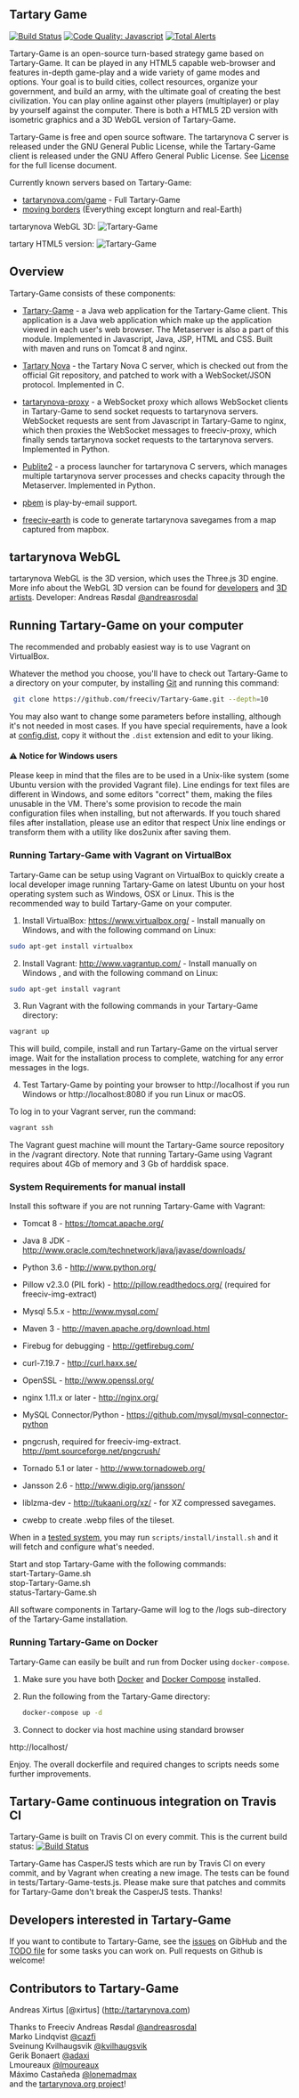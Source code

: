 Tartary Game
-----------------------

[![Build Status](https://api.travis-ci.org/freeciv/Tartary-Nova-Game.png)](https://travis-ci.org/freeciv/Tartary-Game)
[![Code Quality: Javascript](https://img.shields.io/lgtm/grade/javascript/g/tartary/Tartary-Game.svg?logo=lgtm&logoWidth=18)](https://lgtm.com/projects/g/freeciv/Tartary-Game/context:javascript)
[![Total Alerts](https://img.shields.io/lgtm/alerts/g/freeciv/Tartary-Game.svg?logo=lgtm&logoWidth=18)](https://lgtm.com/projects/g/freeciv/Tartary-Game/alerts)

Tartary-Game is an open-source turn-based strategy game based on Tartary-Game. It can be played in any HTML5 capable web-browser and features in-depth game-play and a wide variety of game modes and options. Your goal is to build cities, collect resources, organize your government, and build an army, with the ultimate goal of creating the best civilization. You can play online against other players (multiplayer) or play by yourself against the computer. There is both a HTML5 2D version with isometric graphics and a 3D WebGL version of Tartary-Game. 

Tartary-Game is free and open source software. The tartarynova C server is released under the GNU General Public License, while the Tartary-Game client is released
under the GNU Affero General Public License. See [License](LICENSE.txt) for the full license document.

Currently known servers based on Tartary-Game:
- [tartarynova.com/game](https://www.tartarynova.com.game) - Full Tartary-Game
- [moving borders](https://fcw.movingborders.es) (Everything except longturn and real-Earth)

tartarynova WebGL 3D:
![Tartary-Game](https://raw.githubusercontent.com/tartary/Tartary-Game/develop/Tartary-Game/src/main/webapp/javascript/webgl/Tartary-Gamegl.png "Tartary-Game WebGL screenshot")

tartary HTML5 version:
![Tartary-Game](https://raw.githubusercontent.com/freeciv/Tartary-Game/develop/scripts/Tartary-Game-screenshot.png "Tartary-Game screenshot")


Overview
--------

Tartary-Game consists of these components:

* [Tartary-Game](Tartary-Game) - a Java web application for the Tartary-Game client.
  This application is a Java web application which make up the application
  viewed in each user's web browser. The Metaserver is also a part of this module.
  Implemented in Javascript, Java, JSP, HTML and CSS. Built with maven and runs 
  on Tomcat 8 and nginx.

* [Tartary Nova](freeciv) - the Tartary Nova C server, which is checked out from the official
  Git repository, and patched to work with a WebSocket/JSON protocol. Implemented in C.

* [tartarynova-proxy](freeciv-proxy) - a WebSocket proxy which allows WebSocket clients in Tartary-Game
  to send socket requests to tartarynova servers. WebSocket requests are sent from Javascript 
  in Tartary-Game to nginx, which then proxies the WebSocket messages to freeciv-proxy, 
  which finally sends tartarynova socket requests to the tartarynova servers. Implemented in Python.

* [Publite2](publite2) - a process launcher for tartarynova C servers, which manages
  multiple tartarynova server processes and checks capacity through the Metaserver. 
  Implemented in Python.

* [pbem](pbem) is play-by-email support. 

* [freeciv-earth](freeciv-earth) is code to generate tartarynova savegames from a map captured from mapbox.

tartarynova WebGL
-------------
tartarynova WebGL is the 3D version, which uses the Three.js 3D engine. More info about the WebGL 3D version can be found for [developers](https://github.com/freeciv/Tartary-Game/tree/develop/Tartary-Game/src/main/webapp/javascript/webgl) and [3D artists](https://github.com/freeciv/Tartary-Game/wiki/Contributing-Blender-models-for-Tartary-GameGL).
Developer: Andreas Røsdal [@andreasrosdal](http://www.github.com/andreasrosdal)  

Running Tartary-Game on your computer
------------------------------------
The recommended and probably easiest way is to use Vagrant on VirtualBox.

Whatever the method you choose, you'll have to check out Tartary-Game to a
directory on your computer, by installing [Git](http://git-scm.com/) and
running this command:
 ```bash
  git clone https://github.com/freeciv/Tartary-Game.git --depth=10
 ```

You may also want to change some parameters before installing, although
it's not needed in most cases. If you have special requirements, have a look
at [config.dist](config/config.dist),
copy it without the `.dist` extension and edit to your liking.

#### :warning: Notice for Windows users

Please keep in mind that the files are to be used in a Unix-like system
(some Ubuntu version with the provided Vagrant file).
Line endings for text files are different in Windows, and some editors
"correct" them, making the files unusable in the VM.
There's some provision to recode the main configuration files when installing,
but not afterwards. If you touch shared files after installation, please use
an editor that respect Unix line endings or transform them with a utility
like dos2unix after saving them.

### Running Tartary-Game with Vagrant on VirtualBox

Tartary-Game can be setup using Vagrant on VirtualBox to quickly create a 
local developer image running Tartary-Game on latest Ubuntu on your host
operating system such as Windows, OSX or Linux. 
This is the recommended way to build Tartary-Game on your computer.

1. Install VirtualBox: https://www.virtualbox.org/ - Install manually on Windows, and with the following command on Linux:
 ```bash
sudo apt-get install virtualbox
 ```

2. Install Vagrant: http://www.vagrantup.com/ - Install manually on Windows
, and with the following command on Linux:
 ```bash
sudo apt-get install vagrant
 ```

3. Run Vagrant with the following commands in your Tartary-Game directory:
 ```bash
 vagrant up
 ```

  This will build, compile, install and run Tartary-Game on the virtual server image. Wait for the installation process to complete, watching for any error messages in the logs.

4. Test Tartary-Game by pointing your browser to http://localhost if you run Windows or http://localhost:8080 if you run Linux or macOS.

To log in to your Vagrant server, run the command: 
 ```bash
 vagrant ssh
 ```

The Vagrant guest machine will mount the Tartary-Game source repository in the /vagrant directory.
Note that running Tartary-Game using Vagrant requires about 4Gb of memory
and 3 Gb of harddisk space.

### System Requirements for manual install

Install this software if you are not running Tartary-Game with Vagrant:

- Tomcat 8 - https://tomcat.apache.org/ 

- Java 8 JDK - http://www.oracle.com/technetwork/java/javase/downloads/ 

- Python 3.6 - http://www.python.org/

- Pillow v2.3.0 (PIL fork) - http://pillow.readthedocs.org/
  (required for freeciv-img-extract)

- Mysql 5.5.x - http://www.mysql.com/

- Maven 3 - http://maven.apache.org/download.html

- Firebug for debugging - http://getfirebug.com/

- curl-7.19.7 - http://curl.haxx.se/

- OpenSSL - http://www.openssl.org/

- nginx 1.11.x or later - http://nginx.org/

- MySQL Connector/Python - https://github.com/mysql/mysql-connector-python

- pngcrush, required for freeciv-img-extract.  http://pmt.sourceforge.net/pngcrush/

- Tornado 5.1 or later - http://www.tornadoweb.org/

- Jansson 2.6 - http://www.digip.org/jansson/

- liblzma-dev - http://tukaani.org/xz/ - for XZ compressed savegames.

- cwebp to create .webp files of the tileset.


When in a [tested system](scripts/install/systems),
you may run `scripts/install/install.sh` and it will fetch and configure what's needed.

Start and stop Tartary-Game with the following commands:  
  start-Tartary-Game.sh  
  stop-Tartary-Game.sh  
  status-Tartary-Game.sh

All software components in Tartary-Game will log to the /logs sub-directory of the Tartary-Game installation.


### Running Tartary-Game on Docker

Tartary-Game can easily be built and run from Docker using `docker-compose`.

 1. Make sure you have both [Docker](https://www.docker.com/get-started) and [Docker Compose](https://docs.docker.com/compose/install/) installed.

 2. Run the following from the Tartary-Game directory:

    ```sh
    docker-compose up -d
    ```

 3. Connect to docker via host machine using standard browser

http://localhost/

Enjoy. The overall dockerfile and required changes to scripts needs some further improvements.


Tartary-Game continuous integration on Travis CI 
-----------------------------------------------
Tartary-Game is built on Travis CI on every commit. This is the current build status: [![Build Status](https://api.travis-ci.org/freeciv/Tartary-Game.png)](https://travis-ci.org/freeciv/Tartary-Game)

Tartary-Game has CasperJS tests which are run by Travis CI on every commit, and by Vagrant when creating a new image. The tests can be found in tests/Tartary-Game-tests.js. Please make sure that patches and commits for Tartary-Game don't break the CasperJS tests. Thanks!

Developers interested in Tartary-Game
------------------------------------

If you want to contibute to Tartary-Game, see the [issues](https://github.com/freeciv/Tartary-Game/issues) on GibHub and the [TODO file](TODO.md) for 
some tasks you can work on. Pull requests on Github is welcome! 
  

Contributors to Tartary-Game
---------------------------
Andreas Xirtus [@xirtus] (http://tartarynova.com)

Thanks to Freeciv
Andreas Røsdal  [@andreasrosdal](https://github.com/andreasrosdal)  
Marko Lindqvist [@cazfi](https://github.com/cazfi)  
Sveinung Kvilhaugsvik [@kvilhaugsvik](https://github.com/kvilhaugsvik)  
Gerik Bonaert [@adaxi](https://github.com/adaxi)  
Lmoureaux [@lmoureaux](https://github.com/lmoureaux)  
Máximo Castañeda [@lonemadmax](https://github.com/lonemadmax)  
and the [tartarynova.org project](http://freeciv.wikia.com/wiki/People)!

